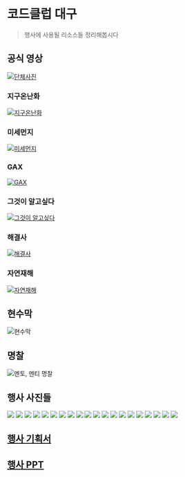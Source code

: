 # 코드클럽 대구
> 행사에 사용될 리소스들 정리해봅시다

## 공식 영상
[![단체사진](img/단체사진1.JPG)](http://www.youtube.com/watch?v=B2Jc2I76K_Y "")
### 지구온난화
[![지구온난화](img/지구온난화_아이디어.JPG)](https://youtu.be/Ca5zBb_Zod0)
### 미세먼지
[![미세먼지](img/미세먼지_아이디어.JPG)](https://youtu.be/yTM3-IIPAjk)
### GAX
[![GAX](img/GAX_아이디어.JPG)](https://youtu.be/m9h85IJqrvc)
### 그것이 알고싶다
[![그것이 알고싶다](img/그것이알고싶다_아이디어.JPG)](https://youtu.be/D26XVn8FgEE)
### 해결사
[![해결사](img/해결사_아이디어.JPG)](https://youtu.be/kJbGegxtXfQ)
### 자연재해
[![자연재해](img/자연재해_아이디어.JPG)](https://youtu.be/jY-AEr0IpSU)


## 현수막
![현수막](코드클럽현수막.jpg)

## 명찰
![멘토, 멘티 명찰](코드클럽명찰.png)  

## 행사 사진들
![](img/1_미세먼지_1.JPG)
![](img/1_미세먼지_2.JPG)
![](img/2_그것이_알고싶다_1.JPG)
![](img/2_그것이_알고싶다_2.JPG)
![](img/3_해걸샤_1JPG.JPG)
![](img/3_해결사_2JPG.JPG)
![](img/4_자연재해_1.JPG)
![](img/4_자연재해_2.JPG)
![](img/5_지구온난화_1.JPG)
![](img/5_지구온난화_2.JPG)
![](img/6_GAX_1JPG.JPG)
![](img/6_GAX_2.JPG)
![](img/GAX_아이디어.JPG)
![](img/해결사_아이디어.JPG)
![](img/미세먼지_아이디어.JPG)
![](img/자연재해_아이디어.JPG)
![](img/단체사진1.JPG)
![](img/단체사진2.JPG)
![](img/지구온난화_아이디어.JPG)
![](img/그것이알고싶다_아이디어.JPG)
## [행사 기획서](행사기획서.pdf)

## [행사 PPT](코드클럽_대구_2019_상반기.pdf)  

